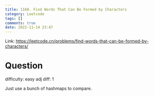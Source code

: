```yaml
---
title: 1160. Find Words That Can Be Formed by Characters
category: Leetcode
tags: []
comments: true
date: 2022-11-14 23:47
---
```



Link: https://leetcode.cn/problems/find-words-that-can-be-formed-by-characters/

# Question

difficulty: easy
adj diff: 1

Just use a bunch of hashmaps to compare. 
